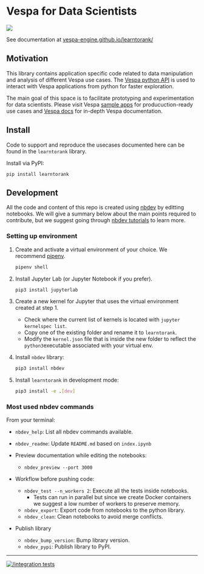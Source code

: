 <!-- Copyright Yahoo. Licensed under the terms of the Apache 2.0 license. See LICENSE in the project root. -->

Vespa for Data Scientists
================

![](https://vespa.ai/assets/vespa-logo-color.png)

See documentation at [vespa-engine.github.io/learntorank/](https://vespa-engine.github.io/learntorank/)



## Motivation

This library contains application specific code related to data
manipulation and analysis of different Vespa use cases.
The [Vespa python API](https://pyvespa.readthedocs.io/) is used to interact with
Vespa applications from python for faster exploration.

The main goal of this space is to facilitate prototyping and experimentation for data scientists.
Please visit Vespa [sample apps](https://github.com/vespa-engine/sample-apps/)
for producuction-ready use cases and [Vespa docs](https://docs.vespa.ai/) for in-depth Vespa documentation.



## Install

Code to support and reproduce the usecases documented here can be found in the `learntorank` library.

Install via PyPI:

`pip install learntorank`



## Development

All the code and content of this repo is created using [nbdev](https://nbdev.fast.ai/) by editting notebooks.
We will give a summary below about the main points required to contribute,
but we suggest going through [nbdev tutorials](https://nbdev.fast.ai/tutorials/tutorial.html) to learn more.


### Setting up environment

1. Create and activate a virtual environment of your choice.
    We recommend [pipenv](https://github.com/pypa/pipenv).

    ``` bash
    pipenv shell
    ```

3. Install Jupyter Lab (or Jupyter Notebook if you prefer).

    ``` bash
    pip3 install jupyterlab
    ```

4. Create a new kernel for Jupyter that uses the virtual environment created at step 1.

    -   Check where the current list of kernels is located with
        `jupyter kernelspec list`.
    -   Copy one of the existing folder and rename it to `learntorank`.
    -   Modify the `kernel.json` file that is inside the new folder to
        reflect the `python3`executable associated with your virtual
        env.

5. Install `nbdev` library:

    ``` bash
    pip3 install nbdev
    ```

6. Install `learntorank` in development mode:

    ``` bash
    pip3 install -e .[dev]
    ```


### Most used nbdev commands

From your terminal:

-   `nbdev_help`: List all nbdev commands available.

-   `nbdev_readme`: Update `README.md` based on `index.ipynb`

-   Preview documentation while editing the notebooks:

    -   `nbdev_preview --port 3000`

-   Workflow before pushing code:

    -   `nbdev_test --n_workers 2`: Execute all the tests inside
        notebooks.
        -   Tests can run in parallel but since we create Docker
            containers we suggest a low number of workers to preserve
            memory.
    -   `nbdev_export`: Export code from notebooks to the python
        library.
    -   `nbdev_clean`: Clean notebooks to avoid merge conflicts.

-   Publish library

    -   `nbdev_bump_version`: Bump library version.
    -   `nbdev_pypi`: Publish library to PyPI.

----

[![/integration tests](https://cd.screwdriver.cd/pipelines/10949/tests/badge)](https://cd.screwdriver.cd/pipelines/10949)
